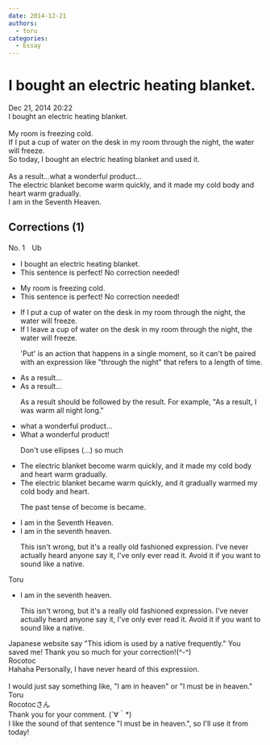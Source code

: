 ```yaml
---
date: 2014-12-21
authors:
  - toru
categories:
  - Essay
---
```


<h1 id="subject_show">I bought an electric heating blanket.</h1>
<div class="date">Dec 21, 2014 20:22</div>
<div id="post"><div id="body_show_ori">
I bought an electric heating blanket.<br/><br/>My room is freezing cold. <br/>If I put a cup of water on the desk in my room through the night, the water will freeze.<br/>So today, I bought an electric heating blanket and used it.<br/><br/>As a result...what a wonderful product...<br/>The electric blanket become warm quickly, and it made my cold body and heart warm gradually.<br/>I am in the Seventh Heaven.
</div></div>

<!-- more -->


## Corrections (1)
<div id="block"><div class="first_name"> No. 1　<span class="just_name">Ub</span></div><div id="block2">
<ul class="correction_field">
<li class="incorrect">I bought an electric heating blanket.</li>
<li class="corrected perfect">This sentence is perfect! No correction needed!</li>
</ul>
<ul class="correction_field">
<li class="incorrect">My room is freezing cold.</li>
<li class="corrected perfect">This sentence is perfect! No correction needed!</li>
</ul>
<ul class="correction_field">
<li class="incorrect">If I put a cup of water on the desk in my room through the night, the water will freeze.</li>
<li class="corrected correct">
If I leave a cup of water on the desk in my room through the night, the water will freeze.
<p class="correction_comment">'Put' is an action that happens in a single moment, so it can't be paired with an expression like "through the night" that refers to a length of time.</p>
</li>
</ul>
<ul class="correction_field">
<li class="incorrect">As a result...</li>
<li class="corrected correct">
<span class="sline">As a result...</span>
<p class="correction_comment">As a result should be followed by the result. For example, "As a result, I was warm all night long."</p>
</li>
</ul>
<ul class="correction_field">
<li class="incorrect">what a wonderful product...</li>
<li class="corrected correct">
What a wonderful product!
<p class="correction_comment">Don't use ellipses (...) so much</p>
</li>
</ul>
<ul class="correction_field">
<li class="incorrect">The electric blanket become warm quickly, and it made my cold body and heart warm gradually.</li>
<li class="corrected correct">
The electric blanket became warm quickly, and it gradually warmed my cold body and heart.
<p class="correction_comment">The past tense of become is became.</p>
</li>
</ul>
<ul class="correction_field">
<li class="incorrect">I am in the Seventh Heaven.</li>
<li class="corrected correct">
I am in the seventh heaven.
<p class="correction_comment">This isn't wrong, but it's a really old fashioned expression. I've never actually heard anyone say it, I've only ever read it. Avoid it if you want to sound like a native.</p>
</li>
</ul>
</div><div class="name"><span class="just_name">Toru</span><br><div class="quote_field"><ul class="correction_field">
<li class="corrected correct">
I am in the seventh heaven.
<p class="correction_comment">
This isn't wrong, but it's a really old fashioned expression. I've never actually heard anyone say it, I've only ever read it. Avoid it if you want to sound like a native.
</p>
</li>
</ul></div>
Japanese website say "This idiom is used by a native frequently." You saved me! Thank you so much for your correction!(^-^)
</div>
<div class="name"><span class="just_name">Rocotoc</span><br>
Hahaha Personally, I have never heard of this expression.<br/><br/>I would just say something like, "I am in heaven" or "I must be in heaven."
</div>
<div class="name"><span class="just_name">Toru</span><br>
Rocotocさん<br/>Thank you for your comment. (´∀｀*)<br/>I like the sound of that sentence "I must be in heaven.", so I'll use it from today!
</div>
</div>
